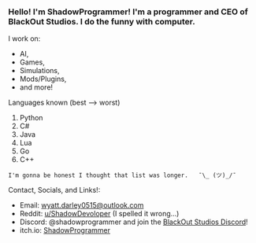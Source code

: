 ### Hello! I'm ShadowProgrammer! I'm a programmer and CEO of BlackOut Studios. I do the funny with computer.

I work on:
  - AI, 
  - Games,
  - Simulations,
  - Mods/Plugins,
  - and more!

Languages known (best --> worst)
 1. Python
 2. C#
 3. Java
 4. Lua
 5. Go
 6. C++

`I'm gonna be honest I thought that list was longer.   ¯\_ (ツ)_/¯`

Contact, Socials, and Links!:

 - Email: wyatt.darley0515@outlook.com
 - Reddit: [u/ShadowDevoloper](https://www.reddit.com/u/ShadowDevoloper) (I spelled it wrong...)
 - Discord: @shadowprogrammer and join the [BlackOut Studios Discord](https://discord.gg/x9Yk8E4YdF)!
 - itch.io: [ShadowProgrammer](https://shadowprogrammer.itch.io)

